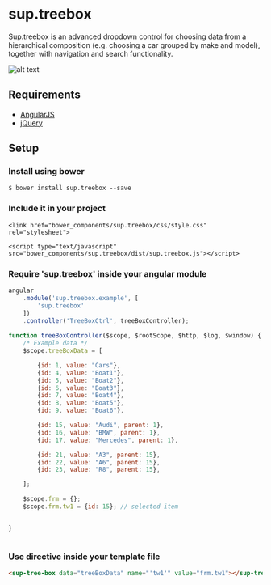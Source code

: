 # sup.treebox
Sup.treebox is an advanced dropdown control for choosing data from a hierarchical composition (e.g. choosing a car grouped by make and model), together with navigation and search functionality.

![alt text](https://github.com/superius/sup.treebox/blob/master/example/treebox.png "Logo Title Text 1")


## Requirements

- [AngularJS](http://angularjs.org/)
- [jQuery](http://jquery.com/)

## Setup

### Install using bower
  `$ bower install sup.treebox --save`

### Include it in your project
```
<link href="bower_components/sup.treebox/css/style.css" rel="stylesheet">

<script type="text/javascript" src="bower_components/sup.treebox/dist/sup.treebox.js"></script>
```
### Require 'sup.treebox' inside your angular module
```javascript
angular
	.module('sup.treebox.example', [
		'sup.treebox'
	])
	.controller('TreeBoxCtrl', treeBoxController);
	
function treeBoxController($scope, $rootScope, $http, $log, $window) {
    /* Example data */
    $scope.treeBoxData = [

        {id: 1, value: "Cars"},
        {id: 4, value: "Boat1"},
        {id: 5, value: "Boat2"},
        {id: 6, value: "Boat3"},
        {id: 7, value: "Boat4"},
        {id: 8, value: "Boat5"},
        {id: 9, value: "Boat6"},

        {id: 15, value: "Audi", parent: 1},
        {id: 16, value: "BMW", parent: 1},
        {id: 17, value: "Mercedes", parent: 1},

        {id: 21, value: "A3", parent: 15},
        {id: 22, value: "A6", parent: 15},
        {id: 23, value: "R8", parent: 15},

    ];

    $scope.frm = {};
    $scope.frm.tw1 = {id: 15}; // selected item


}
	
```
### Use <sup-tree-box> directive inside your template file
```html
<sup-tree-box data="treeBoxData" name="'tw1'" value="frm.tw1"></sup-tree-box>
```
